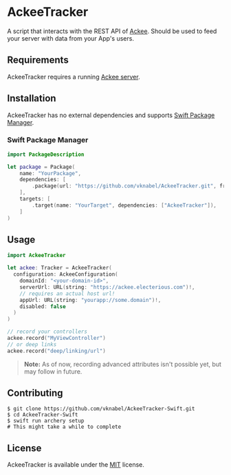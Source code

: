 # AckeeTracker

A script that interacts with the REST API of [Ackee](https://github.com/electerious/Ackee). Should be used to feed your server with data from your App's users.

## Requirements

AckeeTracker requires a running [Ackee server](https://github.com/electerious/Ackee).

## Installation

AckeeTracker has no external dependencies and supports [Swift Package Manager](https://github.com/apple/swift-package-manager).

### Swift Package Manager

```swift
import PackageDescription

let package = Package(
    name: "YourPackage",
    dependencies: [
        .package(url: "https://github.com/vknabel/AckeeTracker.git", from: "0.1.0")
    ],
    targets: [
        .target(name: "YourTarget", dependencies: ["AckeeTracker"]),
    ]
)
```

## Usage

```swift
import AckeeTracker

let ackee: Tracker = AckeeTracker(
  configuration: AckeeConfiguration(
    domainId: "<your-domain-id>",
    serverUrl: URL(string: "https://ackee.electerious.com")!,
    // requires an actual host url!
    appUrl: URL(string: "yourapp://some.domain")!,
    disabled: false
  )
)

// record your controllers
ackee.record("MyViewController")
// or deep links
ackee.record("deep/linking/url")
```

> **Note:** As of now, recording advanced attributes isn't possible yet, but may follow in future.

## Contributing

```
$ git clone https://github.com/vknabel/AckeeTracker-Swift.git
$ cd AckeeTracker-Swift
$ swift run archery setup
# This might take a while to complete
```

## License

AckeeTracker is available under the [MIT](./LICENSE) license.
